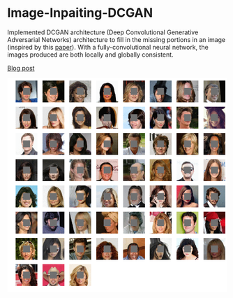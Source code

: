 # Image-Inpaiting-DCGAN
Implemented DCGAN architecture (Deep Convolutional Generative Adversarial Networks) architecture to fill in the missing portions in an image (inspired by this [paper](http://iizuka.cs.tsukuba.ac.jp/projects/completion/data/completion_sig2017.pdf)). With a fully-convolutional neural network, the images produced are both locally and globally consistent.


[Blog post](https://regressionist.github.io/2019-01-11-Image-Inpainting/)

![alt text](/anim.gif)

